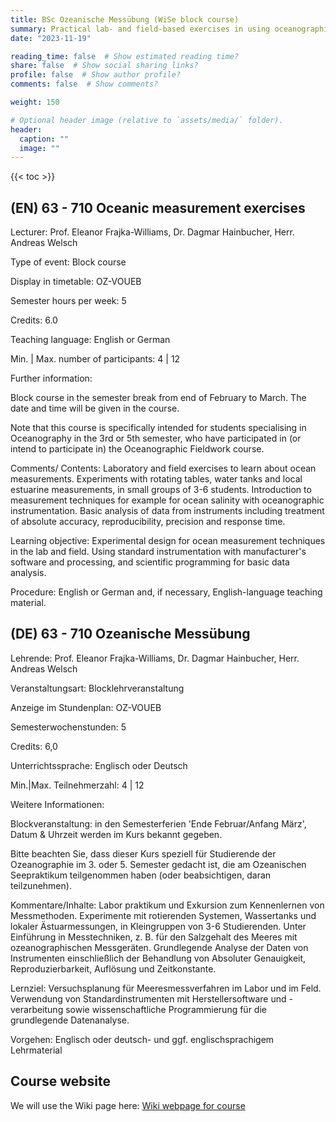 ```yaml
---
title: BSc Ozeanische Messübung (WiSe block course)
summary: Practical lab- and field-based exercises in using oceanographic equipment to make measurements.
date: "2023-11-19"

reading_time: false  # Show estimated reading time?
share: false  # Show social sharing links?
profile: false  # Show author profile?
comments: false  # Show comments?

weight: 150

# Optional header image (relative to `assets/media/` folder).
header:
  caption: ""
  image: ""
---
```


{{< toc >}}


## (EN) 63 - 710 Oceanic measurement exercises

Lecturer: Prof. Eleanor Frajka-Williams, Dr. Dagmar Hainbucher, Herr. Andreas Welsch

Type of event: Block course

Display in timetable: OZ-VOUEB

Semester hours per week: 5

Credits: 6.0

Teaching language: English or German

Min. | Max. number of participants: 4 | 12

Further information:

Block course in the semester break from end of February to March.  The date and time will be given in the course.

Note that this course is specifically intended for students specialising in Oceanography in the 3rd or 5th semester, who have participated in (or intend to participate in) the Oceanographic Fieldwork course.

Comments/ Contents:
Laboratory and field exercises to learn about ocean measurements.  Experiments with rotating tables, water tanks and local estuarine measurements, in small groups of 3-6 students.  Introduction to measurement techniques for example for ocean salinity with oceanographic instrumentation.  Basic analysis of data from instruments including treatment of absolute accuracy, reproducibility, precision and response time.

Learning objective: 
Experimental design for ocean measurement techniques in the lab and field.  Using standard instrumentation with manufacturer's software and processing, and scientific programming for basic data analysis.

Procedure:
English or German and, if necessary, English-language teaching material.

## (DE) 63 - 710 Ozeanische Messübung

Lehrende: Prof. Eleanor Frajka-Williams, Dr. Dagmar Hainbucher, Herr. Andreas Welsch

Veranstaltungsart: Blocklehrveranstaltung

Anzeige im Stundenplan: OZ-VOUEB

Semesterwochenstunden: 5

Credits: 6,0

Unterrichtssprache: Englisch oder Deutsch

Min.|Max. Teilnehmerzahl: 4 | 12

Weitere Informationen:

Blockveranstaltung: in den Semesterferien 'Ende Februar/Anfang März', Datum & Uhrzeit
werden im Kurs bekannt gegeben.

Bitte beachten Sie, dass dieser Kurs speziell für Studierende der Ozeanographie im 3. oder
5. Semester gedacht ist, die am Ozeanischen Seepraktikum teilgenommen haben (oder
beabsichtigen, daran teilzunehmen).

Kommentare/Inhalte: Labor praktikum und Exkursion zum Kennenlernen von Messmethoden. Experimente mit rotierenden Systemen,
Wassertanks und lokaler Ästuarmessungen, in Kleingruppen von 3-6 Studierenden. Unter Einführung in Messtechniken, z. B. für den Salzgehalt des Meeres mit ozeanographischen Messgeräten. Grundlegende Analyse der Daten von Instrumenten einschließlich der Behandlung von
Absoluter Genauigkeit, Reproduzierbarkeit, Auflösung und Zeitkonstante.

Lernziel: Versuchsplanung für Meeresmessverfahren im Labor und im Feld. Verwendung von Standardinstrumenten mit Herstellersoftware und -verarbeitung sowie wissenschaftliche Programmierung für die grundlegende Datenanalyse.

Vorgehen: Englisch oder deutsch- und ggf. englischsprachigem Lehrmaterial

## Course website

We will use the Wiki page here: <a href="https://wiki.cen.uni-hamburg.de/ifm/ozmess">Wiki webpage for course</a>